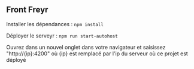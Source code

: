 ## Front Freyr

Installer les dépendances : ```npm install```

Déployer le serveyr : ```npm run start-autohost```

Ouvrez dans un nouvel onglet dans votre navigateur et saisissez "http://{ip}:4200" où {ip} est remplacé par l'ip du serveur où ce projet est déployé
